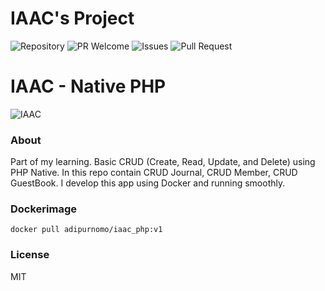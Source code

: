 # IAAC's Project

![Repository](https://img.shields.io/badge/github-quotes-brightgreen?logo=github&style=flat)
![PR Welcome](https://img.shields.io/badge/PRs-welcome-brightgreen)
![Issues](https://img.shields.io/github/issues/medival/iaac)
![Pull Request](https://img.shields.io/github/issues-pr/medival/iaac)

# IAAC - Native PHP

![IAAC](https://socialify.git.ci/medival/iaac/image?description=1&descriptionEditable=Native%20CRUD%20PHP%20App%20using%20PHP-Apache%2C%20MySQL%2C%20and%20phpmyadmin.&forks=1&issues=1&language=1&name=1&owner=1&pattern=Solid&pulls=1&stargazers=1&theme=Dark)


### About
Part of my learning. Basic CRUD (Create, Read, Update, and Delete) using PHP Native. In this repo contain CRUD Journal, CRUD Member, CRUD GuestBook. I develop this app using Docker and running smoothly. 

### Dockerimage
`docker pull adipurnomo/iaac_php:v1`

### License
MIT
